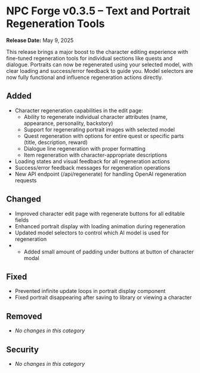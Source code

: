 # NPC Forge v0.3.5 – Text and Portrait Regeneration Tools

**Release Date:** May 9, 2025

This release brings a major boost to the character editing experience with fine-tuned regeneration tools for individual sections like quests and dialogue. Portraits can now be regenerated using your selected model, with clear loading and success/error feedback to guide you. Model selectors are now fully functional and influence regeneration actions directly.

## Added
- Character regeneration capabilities in the edit page:
  - Ability to regenerate individual character attributes (name, appearance, personality, backstory)
  - Support for regenerating portrait images with selected model
  - Quest regeneration with options for entire quest or specific parts (title, description, reward)
  - Dialogue line regeneration with proper formatting
  - Item regeneration with character-appropriate descriptions
- Loading states and visual feedback for all regeneration actions
- Success/error feedback messages for regeneration operations
- New API endpoint (/api/regenerate) for handling OpenAI regeneration requests

## Changed
- Improved character edit page with regenerate buttons for all editable fields
- Enhanced portrait display with loading animation during regeneration
- Updated model selectors to control which AI model is used for regeneration
- - Added small amount of padding under buttons at button of character modal

## Fixed
- Prevented infinite update loops in portrait display component
- Fixed portrait disappearing after saving to library or viewing a character

## Removed
- _No changes in this category_

## Security
- _No changes in this category_